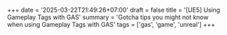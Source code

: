 +++
date = '2025-03-22T21:49:26+07:00'
draft = false
title = '[UE5] Using Gameplay Tags with GAS'
summary = 'Gotcha tips you might not know when using Gameplay Tags with GAS'
tags = ['gas', 'game', 'unreal']
+++
